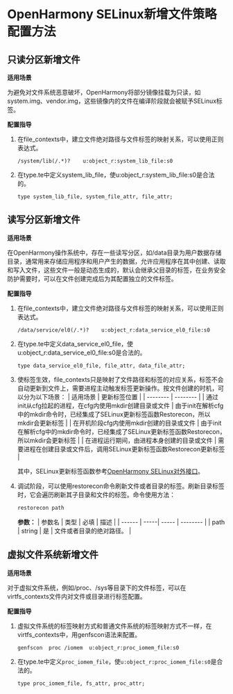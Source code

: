 # OpenHarmony SELinux新增文件策略配置方法

## 只读分区新增文件

**适用场景**

为避免对文件系统恶意破坏，OpenHarmony将部分镜像挂载为只读，如system.img、vendor.img，这些镜像内的文件在编译阶段就会被赋予SELinux标签。

**配置指导**
1. 在file_contexts中，建立文件绝对路径与文件标签的映射关系，可以使用正则表达式。
    ```text
    /system/lib(/.*)?    u:object_r:system_lib_file:s0
    ```
2. 在type.te中定义system_lib_file，使u:object_r:system_lib_file:s0是合法的。
    ```text
    type system_lib_file, system_file_attr, file_attr;
    ```

## 读写分区新增文件

**适用场景**

在OpenHarmony操作系统中，存在一些读写分区，如/data目录为用户数据存储目录，通常用来存储应用程序和用户产生的数据，允许应用程序在其中创建、读取和写入文件，这些文件一般是动态生成的，默认会继承父目录的标签，在业务安全防护需要时，可以在文件创建完成后为其配置独立的文件标签。


**配置指导**
1. 在file_contexts中，建立文件绝对路径与文件标签的映射关系，可以使用正则表达式。
    ```text
    /data/service/el0(/.*)?    u:object_r:data_service_el0_file:s0
    ```
2. 在type.te中定义data_service_el0_file，使u:object_r:data_service_el0_file:s0是合法的。
    ```text
    type data_service_el0_file, file_attr, data_file_attr;
    ```
3. 使标签生效，file_contexts只是映射了文件路径和标签的对应关系，标签不会自动更新到文件上，需要进程主动触发标签更新操作。按文件创建的时机，可以分为以下场景：
      | 适用场景 | 更新标签位置 |
      | -------- | -------- |
      | 通过init从cfg拉起的进程，在cfg内使用mkdir创建目录或文件 | 由于init在解析cfg中的mkdir命令时，已经集成了SELinux更新标签函数Restorecon，所以mkdir会更新标签 |
      | 在开机阶段cfg内使用mkdir创建的目录或文件 | 由于init在解析cfg中的mkdir命令时，已经集成了SELinux更新标签函数Restorecon，所以mkdir会更新标签 |
      | 在进程运行期间，由进程本身创建的目录或文件 | 需要进程在创建目录或文件后，调用SELinux更新标签函数Restorecon更新标签 |

      其中，SELinux更新标签函数参考[OpenHarmony SELinux对外接口](subsys-security-selinux-func.md)。

4. 调试阶段，可以使用restorecon命令刷新文件或者目录的标签。刷新目录标签时，它会遍历刷新其子目录和文件的标签。命令使用方法：
    ```bash
    restorecon path
    ```
    **参数：**
    | 参数名 | 类型 | 必填 | 描述 |
    | ------ | -----| ----- | -------- |
    | path | string | 是 | 文件或者目录的绝对路径。 |

## 虚拟文件系统新增文件

**适用场景**

对于虚拟文件系统，例如/proc、/sys等目录下的文件标签，可以在 virtfs_contexts文件内对文件或目录进行标签配置。


**配置指导**
1. 虚拟文件系统的标签映射方式和普通文件系统的标签映射方式不一样，在virtfs_contexts中，用genfscon语法来配置。
    ```text
    genfscon  proc /iomem  u:object_r:proc_iomem_file:s0
    ```
2. 在type.te中定义`proc_iomem_file`，使`u:object_r:proc_iomem_file:s0`是合法的。
    ```text
    type proc_iomem_file, fs_attr, proc_attr;
    ```
